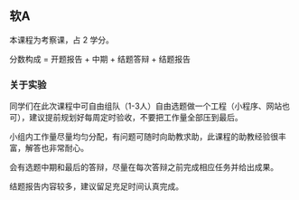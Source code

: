 ## 软A

本课程为考察课，占 2 学分。

分数构成 = 开题报告 + 中期 + 结题答辩 + 结题报告

### 关于实验

同学们在此次课程中可自由组队（1-3人）自由选题做一个工程（小程序、网站也可），建议提前规划好每周定时验收，不要把工作量全部压到最后。

小组内工作量尽量均匀分配，有问题可随时向助教求助，此课程的助教经验很丰富，解答也非常耐心。

会有选题中期和最后的答辩，尽量在每次答辩之前完成相应任务并给出成果。

结题报告内容较多，建议留足充足时间认真完成。
